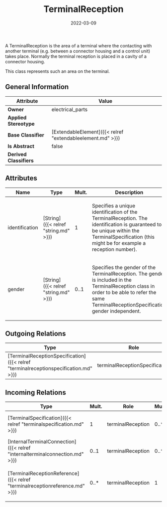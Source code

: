 ﻿---
title: TerminalReception
toc: false
type: specs
date: "2022-03-09"
draft: false
specification: VEC
version: 2.0.0
documentType: "Recommendation"
elementType: Class
classes:
  - TerminalReception
menu_name: vec-2.0.0
---
<p> A TerminalReception is the area of a terminal where the contacting with another terminal (e.g. between a connector housing and a control unit) takes place. Normally the terminal reception is placed in a cavity of a connector housing.     </p>      <p> This class represents such an area on the terminal.      </p>

## General Information

| Attribute               | Value |
|-------------------------|-------|
| **Owner**               | electrical_parts |
| **Applied Stereotype**  |   |
| **Base Classifier**     | [ExtendableElement]({{< relref "extendableelement.md" >}})<br/>  |
| **Is Abstract**         | false |
| **Derived Classifiers** |   |

## Attributes
|  Name  |  Type  |  Mult.  |  Description  |  Owning Classifier  |
|--------|--------|---------|---------------|--------------|
|identification | [String]({{< relref "string.md" >}}) | 1 | <p> Specifies a unique identification of the TerminalReception. The identification is guaranteed to be unique within the TerminalSpecification (this might be for example a reception number).      </p> | [TerminalReception]({{< relref "terminalreception.md" >}}) |
|gender | [String]({{< relref "string.md" >}}) | 0..1 | <p> Specifies the gender of the TerminalReception. The gender is included in the TerminalReception class in order to be able to refer the same TerminalReceptionSpecification gender independent.      </p> | [TerminalReception]({{< relref "terminalreception.md" >}}) |

## Outgoing Relations
|    Type  |   Role   |   Mult.   |   Mult.   |   Description   |
|----------|----------|-----------|-----------|-----------------|
| [TerminalReceptionSpecification]({{< relref "terminalreceptionspecification.md" >}}) | terminalReceptionSpecification | 0..1 | 0..* | References the TerminalReceptionSpecification that specifies the TerminalReception. |
##  Incoming Relations
|    Type  |   Mult.  |   Role    |   Mult.   |   Description  |
|----------|----------|-----------|-----------|----------------|
| [TerminalSpecification]({{< relref "terminalspecification.md" >}}) | 1 | terminalReception | 0..* | Specifies the TerminalReceptions of the terminal described by the TerminalSpecification. |
| [InternalTerminalConnection]({{< relref "internalterminalconnection.md" >}}) | 0..1 | terminalReception | 0..* | References the TerminalReceptions that participate in the InternalTerminalConnection. |
| [TerminalReceptionReference]({{< relref "terminalreceptionreference.md" >}}) | 0..* | terminalReception | 1 | <p> References the <i>TerminalReception</i> that is instanced by this <i>TerminalReceptionReference.</i>      </p> |
